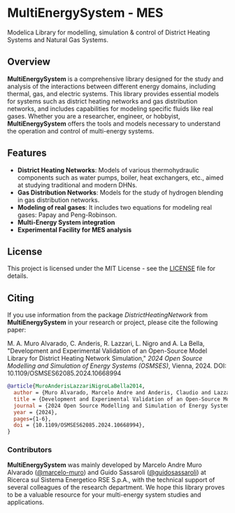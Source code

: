# MultiEnergySystem - MES
Modelica Library for modelling, simulation &amp; control of District Heating Systems and Natural Gas Systems.

## Overview

**MultiEnergySystem** is a comprehensive library designed for the study and analysis of the interactions between different energy domains, including thermal, gas, and electric systems. This library provides essential models for systems such as district heating networks and gas distribution networks, and includes capabilities for modeling specific fluids like real gases. Whether you are a researcher, engineer, or hobbyist, **MultiEnergySystem** offers the tools and models necessary to understand the operation and control of multi-energy systems.

## Features

- **District Heating Networks**: Models of various thermohydraulic components such as water pumps, boiler, heat exchangers, etc., aimed at studying traditional and modern DHNs.
- **Gas Distribution Networks**: Models for the study of hydrogen blending in gas distribution networks.
- **Modeling of real gases**: It includes two equations for modeling real gases: Papay and Peng-Robinson.
- **Multi-Energy System integration**
- **Experimental Facility for MES analysis**


## License

This project is licensed under the MIT License - see the [LICENSE](LICENSE) file for details.

## Citing

If you use information from the package *DistrictHeatingNetwork* from **MultiEnergySystem** in your research or project, please cite the following paper:

M. A. Muro Alvarado, C. Anderis, R. Lazzari, L. Nigro and A. La Bella, "Development and Experimental Validation of an Open-Source Model Library for District Heating Network Simulation," *2024 Open Source Modelling and Simulation of Energy Systems (OSMSES)*, Vienna, 2024. DOI: 10.1109/OSMSES62085.2024.10668994

```bibtex
@article{MuroAnderisLazzariNigroLaBella2014,
  author = {Muro Alvarado, Marcelo Andre and Anderis, Claudio and Lazzari, Riccardo and Nigro, Lorenzo and La Bella, Alessio},
  title = {Development and Experimental Validation of an Open-Source Model Library for District Heating Network Simulation},
  journal = {2024 Open Source Modelling and Simulation of Energy Systems (OSMSES)},
  year = {2024},
  pages={1-6},
  doi = {10.1109/OSMSES62085.2024.10668994},
}
```

### Contributors

**MultiEnergySystem** was mainly developed by Marcelo Andre Muro Alvarado ([@marcelo-muro](https://github.com/marcelo-muro)) and Guido Sassaroli ([@guidosassaroli](https://github.com/guidosassaroli)) at Ricerca sul Sistema Energetico RSE S.p.A., with the technical support of several colleagues of the research department. We hope this library proves to be a valuable resource for your multi-energy system studies and applications.


